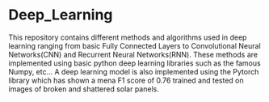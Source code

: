 # Deep_Learning
This repository contains different methods and algorithms used in deep learning ranging from basic Fully Connected Layers to Convolutional Neural Networks(CNN) 
and Recurrent Neural Networks(RNN). These methods are implemented using basic python deep learning libraries such as the famous Numpy, etc...
A deep learning model is also implemented using the Pytorch library which has shown a mena F1 score of 0.76 trained and tested on images of broken and shattered solar panels. 
